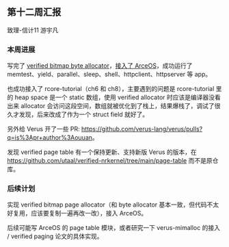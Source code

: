 ## 第十二周汇报

致理-信计11 游宇凡

### 本周进展

写完了 [verified bitmap byte allocator](../arceos-modules/verified-allocator/src/bitmap/)，[接入了 ArceOS](https://github.com/ouuan/arceos/commit/87e2df03425b16925ad97654c420a6ac31ff803c)，成功运行了 memtest、yield、parallel、sleep、shell、httpclient、httpserver 等 app。

也成功接入了 rcore-tutorial（ch6 和 ch8），主要遇到的问题是 rcore-tutorial 里的 heap space 是一个 static 数组，使用 verified allocator 时应该是编译器没看出来 allocator 会访问这段空间，数组就被优化到了栈上，结果爆栈了，调试了很久才发现，后来改成了作为一个 struct field 就好了。

另外给 Verus 开了一些 PR: <https://github.com/verus-lang/verus/pulls?q=is%3Apr+author%3Aouuan>。

发现 verified page table 有一个保持更新、支持新版 Verus 的版本，在 <https://github.com/utaal/verified-nrkernel/tree/main/page-table> 而不是原仓库。

### 后续计划

实现 verified bitmap page allocator（和 byte allocator 基本一致，但代码不太好复用，应该要复制一遍再改一改），接入 ArceOS。

后续可能写 ArceOS 的 page table 模块，或者研究一下 verus-mimalloc 的接入 / verified paging 论文的具体实现。
